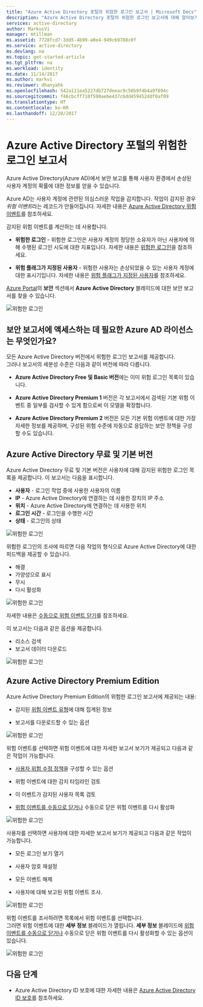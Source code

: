 ```yaml
---
title: "Azure Active Directory 포털의 위험한 로그인 보고서 | Microsoft Docs"
description: "Azure Active Directory 포털의 위험한 로그인 보고서에 대해 알아보기"
services: active-directory
author: MarkusVi
manager: mtillman
ms.assetid: 7728fcd7-3dd5-4b99-a0e4-949c69788c0f
ms.service: active-directory
ms.devlang: na
ms.topic: get-started-article
ms.tgt_pltfrm: na
ms.workload: identity
ms.date: 11/14/2017
ms.author: markvi
ms.reviewer: dhanyahk
ms.openlocfilehash: 542a111ea5227db727deeac9c56b9f4b4a9f694c
ms.sourcegitcommit: f46cbcff710f590aebe437c6dd459452ddf0af09
ms.translationtype: HT
ms.contentlocale: ko-KR
ms.lasthandoff: 12/20/2017
---
```

# <a name="risky-sign-ins-report-in-the-azure-active-directory-portal"></a>Azure Active Directory 포털의 위험한 로그인 보고서

Azure Active Directory(Azure AD)에서 보안 보고를 통해 사용자 환경에서 손상된 사용자 계정의 확률에 대한 정보를 얻을 수 있습니다. 

Azure AD는 사용자 계정에 관련된 의심스러운 작업을 감지합니다. 작업이 감지된 경우 *위험 이벤트*라는 레코드가 만들어집니다. 자세한 내용은 [Azure Active Directory 위험 이벤트](active-directory-identity-protection-risk-events.md)를 참조하세요. 

감지된 위험 이벤트를 계산하는 데 사용합니다.

- **위험한 로그인** - 위험한 로그인은 사용자 계정의 정당한 소유자가 아닌 사용자에 의해 수행된 로그인 시도에 대한 지표입니다. 자세한 내용은 [위험한 로그인](active-directory-identityprotection.md#risky-sign-ins)을 참조하세요. 

- **위험 플래그가 지정된 사용자** - 위험한 사용자는 손상되었을 수 있는 사용자 계정에 대한 표시기입니다. 자세한 내용은 [위험 플래그가 지정된 사용자](active-directory-identityprotection.md#users-flagged-for-risk)를 참조하세요.  

[Azure Portal](https://portal.azure.com)의 **보안** 섹션에서 **Azure Active Directory** 블레이드에 대한 보안 보고서를 찾을 수 있습니다. 

![위험한 로그인](./media/active-directory-reporting-security-risky-sign-ins/10.png)


## <a name="what-azure-ad-license-do-you-need-to-access-a-security-report"></a>보안 보고서에 액세스하는 데 필요한 Azure AD 라이선스는 무엇인가요?  

모든 Azure Active Directory 버전에서 위험한 로그인 보고서를 제공합니다.  
그러나 보고서의 세분성 수준은 다음과 같이 버전에 따라 다릅니다. 

- **Azure Active Directory Free 및 Basic 버전**에는 이미 위험 로그인 목록이 있습니다. 

- **Azure Active Directory Premium 1** 버전은 각 보고서에서 검색된 기본 위험 이벤트 중 일부를 검사할 수 있게 함으로써 이 모델을 확장합니다. 

- **Azure Active Directory Premium 2** 버전은 모든 기본 위험 이벤트에 대한 가장 자세한 정보를 제공하며, 구성된 위험 수준에 자동으로 응답하는 보안 정책을 구성할 수도 있습니다.



## <a name="azure-active-directory-free-and-basic-edition"></a>Azure Active Directory 무료 및 기본 버전

Azure Active Directory 무료 및 기본 버전은 사용자에 대해 감지된 위험한 로그인 목록을 제공합니다. 이 보고서는 다음을 표시합니다.

- **사용자** - 로그인 작업 중에 사용한 사용자의 이름
- **IP** - Azure Active Directory에 연결하는 데 사용한 장치의 IP 주소
- **위치** - Azure Active Directory에 연결하는 데 사용한 위치
- **로그인 시간** - 로그인을 수행한 시간
- **상태** - 로그인의 상태


![위험한 로그인](./media/active-directory-reporting-security-risky-sign-ins/01.png)

위험한 로그인의 조사에 따르면 다음 작업의 형식으로 Azure Active Directory에 대한 피드백을 제공할 수 있습니다.

- 해결
- 가양성으로 표시
- 무시
- 다시 활성화

![위험한 로그인](./media/active-directory-reporting-security-risky-sign-ins/21.png)

자세한 내용은 [수동으로 위험 이벤트 닫기](active-directory-identityprotection.md#closing-risk-events-manually)를 참조하세요.

이 보고서는 다음과 같은 옵션을 제공합니다.

- 리소스 검색
- 보고서 데이터 다운로드


![위험한 로그인](./media/active-directory-reporting-security-risky-sign-ins/93.png)


## <a name="azure-active-directory-premium-editions"></a>Azure Active Directory Premium Edition

Azure Active Directory Premium Edition의 위험한 로그인 보고서에 제공되는 내용:

- 감지된 [위험 이벤트 유형](active-directory-identity-protection-risk-events.md)에 대해 집계된 정보

- 보고서를 다운로드할 수 있는 옵션


![위험한 로그인](./media/active-directory-reporting-security-risky-sign-ins/456.png)


위험 이벤트를 선택하면 위험 이벤트에 대한 자세한 보고서 보기가 제공되고 다음과 같은 작업이 가능합니다.

- [사용자 위험 수정 정책](active-directory-identityprotection.md#user-risk-security-policy)을 구성할 수 있는 옵션  

- 위험 이벤트에 대한 감지 타임라인 검토  

- 이 이벤트가 감지된 사용자 목록 검토

- [위험 이벤트를 수동으로 닫거나](active-directory-identityprotection.md#closing-risk-events-manually) 수동으로 닫은 위험 이벤트를 다시 활성화 


![위험한 로그인](./media/active-directory-reporting-security-risky-sign-ins/457.png)

사용자를 선택하면 사용자에 대한 자세한 보고서 보기가 제공되고 다음과 같은 작업이 가능합니다.

- 모든 로그인 보기 열기

- 사용자 암호 재설정

- 모든 이벤트 해제

- 사용자에 대해 보고된 위험 이벤트 조사. 


![위험한 로그인](./media/active-directory-reporting-security-risky-sign-ins/324.png)


위험 이벤트를 조사하려면 목록에서 위험 이벤트를 선택합니다.  
그러면 위험 이벤트에 대한 **세부 정보** 블레이드가 열립니다. **세부 정보** 블레이드에 [위험 이벤트를 수동으로 닫거나](active-directory-identityprotection.md#closing-risk-events-manually) 수동으로 닫은 위험 이벤트를 다시 활성화할 수 있는 옵션이 있습니다. 


![위험한 로그인](./media/active-directory-reporting-security-risky-sign-ins/325.png)





## <a name="next-steps"></a>다음 단계

- Azure Active Directory ID 보호에 대한 자세한 내용은 [Azure Active Directory ID 보호](active-directory-identityprotection.md)를 참조하세요.

